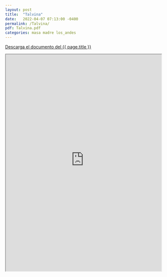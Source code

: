 ```yaml
---
layout: post
title:  "Talvina"
date:   2022-04-07 07:13:00 -0400
permalink: /Talvina/
pdf: Talvina.pdf
categories: masa madre los_andes
---
```


<a href="https://panesvenezolanos.github.io/assets/pdf/{{ page.pdf }}">Descarga el documento del {{ page.title }}</a>

<iframe src="https://panesvenezolanos.github.io/assets/pdf/{{ page.pdf }}" width="100%" height="700px">
